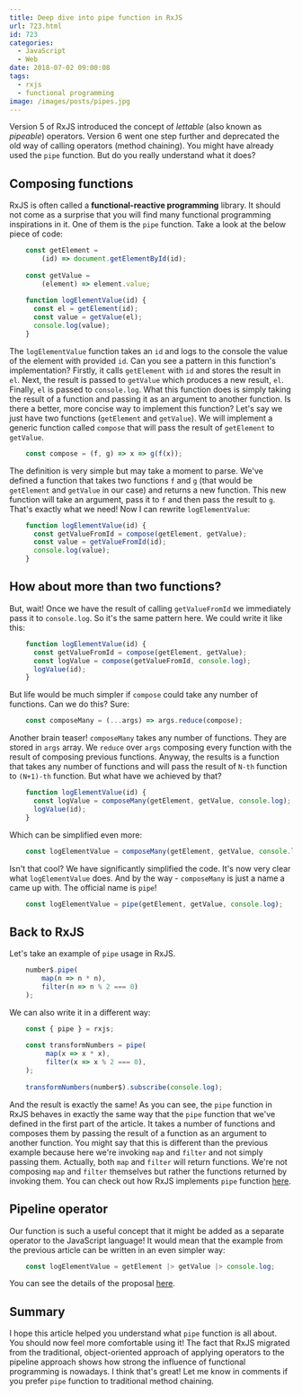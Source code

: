 ```yaml
---
title: Deep dive into pipe function in RxJS
url: 723.html
id: 723
categories:
  - JavaScript
  - Web
date: 2018-07-02 09:00:08
tags:
  - rxjs
  - functional programming
image: /images/posts/pipes.jpg
---
```


Version 5 of RxJS introduced the concept of _lettable_ (also known as _pipeable_) operators. Version 6 went one step further and deprecated the old way of calling operators (method chaining). You might have already used the `pipe` function. But do you really understand what it does?

Composing functions
-------------------

RxJS is often called a **functional-reactive programming** library. It should not come as a surprise that you will find many functional programming inspirations in it. One of them is the `pipe` function. Take a look at the below piece of code:

```typescript
    const getElement = 
        (id) => document.getElementById(id);
    
    const getValue = 
        (element) => element.value;
    
    function logElementValue(id) {
      const el = getElement(id);
      const value = getValue(el);
      console.log(value);
    }
```

The `logElementValue` function takes an `id` and logs to the console the value of the element with provided `id`. Can you see a pattern in this function's implementation? Firstly, it calls `getElement` with `id` and stores the result in `el`. Next, the result is passed to `getValue` which produces a new result, `el`. Finally, `el` is passed to `console.log`. What this function does is simply taking the result of a function and passing it as an argument to another function. Is there a better, more concise way to implement this function? Let's say we just have two functions (`getElement` and `getValue`). We will implement a generic function called `compose` that will pass the result of `getElement` to `getValue`.

```typescript
    const compose = (f, g) => x => g(f(x));
```

The definition is very simple but may take a moment to parse. We've defined a function that takes two functions `f` and `g` (that would be `getElement` and `getValue` in our case) and returns a new function. This new function will take an argument, pass it to `f` and then pass the result to `g`. That's exactly what we need! Now I can rewrite `logElementValue`:

```typescript
    function logElementValue(id) {
      const getValueFromId = compose(getElement, getValue);
      const value = getValueFromId(id);
      console.log(value);
    }
```

How about more than two functions?
----------------------------------

But, wait! Once we have the result of calling `getValueFromId` we immediately pass it to `console.log`. So it's the same pattern here. We could write it like this:

```typescript
    function logElementValue(id) {
      const getValueFromId = compose(getElement, getValue);
      const logValue = compose(getValueFromId, console.log);
      logValue(id);
    }
```

But life would be much simpler if `compose` could take any number of functions. Can we do this? Sure:

```typescript
    const composeMany = (...args) => args.reduce(compose);
```

Another brain teaser! `composeMany` takes any number of functions. They are stored in `args` array. We `reduce` over `args` composing every function with the result of composing previous functions. Anyway, the results is a function that takes any number of functions and will pass the result of `N-th` function to `(N+1)-th` function. But what have we achieved by that?

```typescript
    function logElementValue(id) {  
      const logValue = composeMany(getElement, getValue, console.log);
      logValue(id);
    }
```

Which can be simplified even more:

```typescript
    const logElementValue = composeMany(getElement, getValue, console.log);
```

Isn't that cool? We have significantly simplified the code. It's now very clear what `logElementValue` does. And by the way - `composeMany` is just a name a came up with. The official name is `pipe`!

```typescript
    const logElementValue = pipe(getElement, getValue, console.log);
```

Back to RxJS
------------

Let's take an example of `pipe` usage in RxJS.

```typescript
    number$.pipe(
        map(n => n * n),
        filter(n => n % 2 === 0)
    );
```

We can also write it in a different way:

```typescript
    const { pipe } = rxjs;
    
    const transformNumbers = pipe(
         map(x => x * x),
         filter(x => x % 2 === 0),
    );
    
    transformNumbers(number$).subscribe(console.log);
```

And the result is exactly the same! As you can see, the `pipe` function in RxJS behaves in exactly the same way that the `pipe` function that we've defined in the first part of the article. It takes a number of functions and composes them by passing the result of a function as an argument to another function. You might say that this is different than the previous example because here we're invoking `map` and `filter` and not simply passing them. Actually, both `map` and `filter` will return functions. We're not composing `map` and `filter` themselves but rather the functions returned by invoking them. You can check out how RxJS implements `pipe` function [here](https://github.com/ReactiveX/rxjs/blob/94156a214f905555b6e57bc3f7cf965629028406/src/internal/util/pipe.ts).

Pipeline operator
-----------------

Our function is such a useful concept that it might be added as a separate operator to the JavaScript language! It would mean that the example from the previous article can be written in an even simpler way:

```typescript
    const logElementValue = getElement |> getValue |> console.log;
```

You can see the details of the proposal [here](https://github.com/tc39/proposal-pipeline-operator).

Summary
-------

I hope this article helped you understand what `pipe` function is all about. You should now feel more comfortable using it! The fact that RxJS migrated from the traditional, object-oriented approach of applying operators to the pipeline approach shows how strong the influence of functional programming is nowadays. I think that's great! Let me know in comments if you prefer `pipe` function to traditional method chaining.